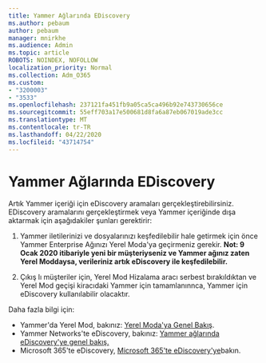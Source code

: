 ```yaml
---
title: Yammer Ağlarında EDiscovery
ms.author: pebaum
author: pebaum
manager: mnirkhe
ms.audience: Admin
ms.topic: article
ROBOTS: NOINDEX, NOFOLLOW
localization_priority: Normal
ms.collection: Adm_O365
ms.custom:
- "3200003"
- "3533"
ms.openlocfilehash: 237121fa451fb9a05ca5ca496b92e743730656ce
ms.sourcegitcommit: 55eff703a17e500681d8fa6a87eb067019ade3cc
ms.translationtype: MT
ms.contentlocale: tr-TR
ms.lasthandoff: 04/22/2020
ms.locfileid: "43714754"
---
```

# <a name="ediscovery-in-yammer-networks"></a>Yammer Ağlarında EDiscovery

Artık Yammer içeriği için eDiscovery aramaları gerçekleştirebilirsiniz.  EDiscovery aramalarını gerçekleştirmek veya Yammer içeriğinde dışa aktarmak için aşağıdakiler şunları gerektirir:

1. Yammer iletilerinizi ve dosyalarınızı keşfedilebilir hale getirmek için önce Yammer Enterprise Ağınızı Yerel Moda'ya geçirmeniz gerekir. **Not: 9 Ocak 2020 itibariyle yeni bir müşteriyseniz ve Yammer ağınız zaten Yerel Moddaysa, verileriniz artık eDiscovery ile keşfedilebilir.**

2. Çıkış lı müşteriler için, Yerel Mod Hizalama aracı serbest bırakıldıktan ve Yerel Mod geçişi kiracıdaki Yammer için tamamlanınnca, Yammer için eDiscovery kullanılabilir olacaktır.

Daha fazla bilgi için:

- Yammer'da Yerel Mod, bakınız: [Yerel Moda'ya Genel Bakış](https://docs.microsoft.com/yammer/configure-your-yammer-network/overview-native-mode).
- Yammer Networks'te eDiscovery, bakınız: [Yammer ağlarında eDiscovery'ye genel bakış.](https://docs.microsoft.com/yammer/manage-security-and-compliance/overview-of-ediscovery)
- Microsoft 365'te eDiscovery, [Microsoft 365'te eDiscovery'ye](https://docs.microsoft.com/microsoft-365/compliance/ediscovery)bakın.
